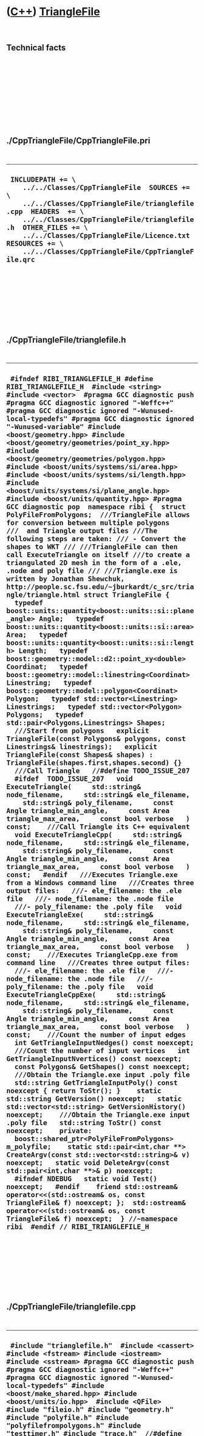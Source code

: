 



 

 

 

 

 

([C++](Cpp.htm)) [TriangleFile](CppTriangleFile.htm)
====================================================

 

Technical facts
---------------

 

 

 

 

 

 

./CppTriangleFile/CppTriangleFile.pri
-------------------------------------

 

  ------------------------------------------------------------------------------------------------------------------------------------------------------------------------------------------------------------------------------------------------------------------------------------------------------------------------------
  ` INCLUDEPATH += \     ../../Classes/CppTriangleFile  SOURCES += \     ../../Classes/CppTriangleFile/trianglefile.cpp  HEADERS  += \     ../../Classes/CppTriangleFile/trianglefile.h  OTHER_FILES += \     ../../Classes/CppTriangleFile/Licence.txt  RESOURCES += \     ../../Classes/CppTriangleFile/CppTriangleFile.qrc`
  ------------------------------------------------------------------------------------------------------------------------------------------------------------------------------------------------------------------------------------------------------------------------------------------------------------------------------

 

 

 

 

 

./CppTriangleFile/trianglefile.h
--------------------------------

 

  ------------------------------------------------------------------------------------------------------------------------------------------------------------------------------------------------------------------------------------------------------------------------------------------------------------------------------------------------------------------------------------------------------------------------------------------------------------------------------------------------------------------------------------------------------------------------------------------------------------------------------------------------------------------------------------------------------------------------------------------------------------------------------------------------------------------------------------------------------------------------------------------------------------------------------------------------------------------------------------------------------------------------------------------------------------------------------------------------------------------------------------------------------------------------------------------------------------------------------------------------------------------------------------------------------------------------------------------------------------------------------------------------------------------------------------------------------------------------------------------------------------------------------------------------------------------------------------------------------------------------------------------------------------------------------------------------------------------------------------------------------------------------------------------------------------------------------------------------------------------------------------------------------------------------------------------------------------------------------------------------------------------------------------------------------------------------------------------------------------------------------------------------------------------------------------------------------------------------------------------------------------------------------------------------------------------------------------------------------------------------------------------------------------------------------------------------------------------------------------------------------------------------------------------------------------------------------------------------------------------------------------------------------------------------------------------------------------------------------------------------------------------------------------------------------------------------------------------------------------------------------------------------------------------------------------------------------------------------------------------------------------------------------------------------------------------------------------------------------------------------------------------------------------------------------------------------------------------------------------------------------------------------------------------------------------------------------------------------------------------------------------------------------------------------------------------------------------------------------------------------------------------------------------------------------------------------------------------------------------------------------------------------------------------------------------------------------------------------------------------------------------------------------------------------------------------------------------------------------------------------------------------------------------------------------------------------------------------------------------------------------------------------------------------------------------------------------------------------------------------------------------------------------------------------------------------------------------------------------------------------------------------------------------------------------------------------------------------------------------------------------------------------------------------------------------------------------
  ` #ifndef RIBI_TRIANGLEFILE_H #define RIBI_TRIANGLEFILE_H  #include <string> #include <vector>  #pragma GCC diagnostic push #pragma GCC diagnostic ignored "-Weffc++" #pragma GCC diagnostic ignored "-Wunused-local-typedefs" #pragma GCC diagnostic ignored "-Wunused-variable" #include <boost/geometry.hpp> #include <boost/geometry/geometries/point_xy.hpp> #include <boost/geometry/geometries/polygon.hpp> #include <boost/units/systems/si/area.hpp> #include <boost/units/systems/si/length.hpp> #include <boost/units/systems/si/plane_angle.hpp> #include <boost/units/quantity.hpp> #pragma GCC diagnostic pop  namespace ribi {  struct PolyFileFromPolygons;  ///TriangleFile allows for conversion between multiple polygons ///  and Triangle output files ///The following steps are taken: /// - Convert the shapes to WKT /// ///TriangleFile can then call ExecuteTriangle on itself ///to create a triangulated 2D mesh in the form of a .ele, .node and poly file /// ///Triangle.exe is written by Jonathan Shewchuk, http://people.sc.fsu.edu/~jburkardt/c_src/triangle/triangle.html struct TriangleFile {   typedef boost::units::quantity<boost::units::si::plane_angle> Angle;   typedef boost::units::quantity<boost::units::si::area> Area;   typedef boost::units::quantity<boost::units::si::length> Length;   typedef boost::geometry::model::d2::point_xy<double> Coordinat;   typedef boost::geometry::model::linestring<Coordinat> Linestring;   typedef boost::geometry::model::polygon<Coordinat> Polygon;   typedef std::vector<Linestring> Linestrings;   typedef std::vector<Polygon> Polygons;   typedef std::pair<Polygons,Linestrings> Shapes;    ///Start from polygons   explicit TriangleFile(const Polygons& polygons, const Linestrings& linestrings);   explicit TriangleFile(const Shapes& shapes) : TriangleFile(shapes.first,shapes.second) {}    ///Call Triangle   //#define TODO_ISSUE_207   #ifdef  TODO_ISSUE_207   void ExecuteTriangle(     std::string& node_filename,     std::string& ele_filename,     std::string& poly_filename,     const Angle triangle_min_angle,     const Area triangle_max_area,     const bool verbose   ) const;    ///Call Triangle its C++ equivalent   void ExecuteTriangleCpp(     std::string& node_filename,     std::string& ele_filename,     std::string& poly_filename,     const Angle triangle_min_angle,     const Area triangle_max_area,     const bool verbose   ) const;   #endif   ///Executes Triangle.exe from a Windows command line   ///Creates three output files:   ///- ele_filename: the .ele file   ///- node_filename: the .node file   ///- poly_filename: the .poly file   void ExecuteTriangleExe(     std::string& node_filename,     std::string& ele_filename,     std::string& poly_filename,     const Angle triangle_min_angle,     const Area triangle_max_area,     const bool verbose   ) const;    ///Executes TriangleCpp.exe from command line   ///Creates three output files:   ///- ele_filename: the .ele file   ///- node_filename: the .node file   ///- poly_filename: the .poly file   void ExecuteTriangleCppExe(     std::string& node_filename,     std::string& ele_filename,     std::string& poly_filename,     const Angle triangle_min_angle,     const Area triangle_max_area,     const bool verbose   ) const;    ///Count the number of input edges   int GetTriangleInputNedges() const noexcept;    ///Count the number of input vertices   int GetTriangleInputNvertices() const noexcept;    const Polygons& GetShapes() const noexcept;    ///Obtain the Triangle.exe input .poly file   std::string GetTriangleInputPoly() const noexcept { return ToStr(); }    static std::string GetVersion() noexcept;   static std::vector<std::string> GetVersionHistory() noexcept;    ///Obtain the Triangle.exe input .poly file   std::string ToStr() const noexcept;    private:   boost::shared_ptr<PolyFileFromPolygons> m_polyfile;    static std::pair<int,char **> CreateArgv(const std::vector<std::string>& v) noexcept;   static void DeleteArgv(const std::pair<int,char **>& p) noexcept;    #ifndef NDEBUG   static void Test() noexcept;   #endif    friend std::ostream& operator<<(std::ostream& os, const TriangleFile& f) noexcept; };  std::ostream& operator<<(std::ostream& os, const TriangleFile& f) noexcept;  } //~namespace ribi  #endif // RIBI_TRIANGLEFILE_H`
  ------------------------------------------------------------------------------------------------------------------------------------------------------------------------------------------------------------------------------------------------------------------------------------------------------------------------------------------------------------------------------------------------------------------------------------------------------------------------------------------------------------------------------------------------------------------------------------------------------------------------------------------------------------------------------------------------------------------------------------------------------------------------------------------------------------------------------------------------------------------------------------------------------------------------------------------------------------------------------------------------------------------------------------------------------------------------------------------------------------------------------------------------------------------------------------------------------------------------------------------------------------------------------------------------------------------------------------------------------------------------------------------------------------------------------------------------------------------------------------------------------------------------------------------------------------------------------------------------------------------------------------------------------------------------------------------------------------------------------------------------------------------------------------------------------------------------------------------------------------------------------------------------------------------------------------------------------------------------------------------------------------------------------------------------------------------------------------------------------------------------------------------------------------------------------------------------------------------------------------------------------------------------------------------------------------------------------------------------------------------------------------------------------------------------------------------------------------------------------------------------------------------------------------------------------------------------------------------------------------------------------------------------------------------------------------------------------------------------------------------------------------------------------------------------------------------------------------------------------------------------------------------------------------------------------------------------------------------------------------------------------------------------------------------------------------------------------------------------------------------------------------------------------------------------------------------------------------------------------------------------------------------------------------------------------------------------------------------------------------------------------------------------------------------------------------------------------------------------------------------------------------------------------------------------------------------------------------------------------------------------------------------------------------------------------------------------------------------------------------------------------------------------------------------------------------------------------------------------------------------------------------------------------------------------------------------------------------------------------------------------------------------------------------------------------------------------------------------------------------------------------------------------------------------------------------------------------------------------------------------------------------------------------------------------------------------------------------------------------------------------------------------------------------------------------------------------------

 

 

 

 

 

./CppTriangleFile/trianglefile.cpp
----------------------------------

 

  --------------------------------------------------------------------------------------------------------------------------------------------------------------------------------------------------------------------------------------------------------------------------------------------------------------------------------------------------------------------------------------------------------------------------------------------------------------------------------------------------------------------------------------------------------------------------------------------------------------------------------------------------------------------------------------------------------------------------------------------------------------------------------------------------------------------------------------------------------------------------------------------------------------------------------------------------------------------------------------------------------------------------------------------------------------------------------------------------------------------------------------------------------------------------------------------------------------------------------------------------------------------------------------------------------------------------------------------------------------------------------------------------------------------------------------------------------------------------------------------------------------------------------------------------------------------------------------------------------------------------------------------------------------------------------------------------------------------------------------------------------------------------------------------------------------------------------------------------------------------------------------------------------------------------------------------------------------------------------------------------------------------------------------------------------------------------------------------------------------------------------------------------------------------------------------------------------------------------------------------------------------------------------------------------------------------------------------------------------------------------------------------------------------------------------------------------------------------------------------------------------------------------------------------------------------------------------------------------------------------------------------------------------------------------------------------------------------------------------------------------------------------------------------------------------------------------------------------------------------------------------------------------------------------------------------------------------------------------------------------------------------------------------------------------------------------------------------------------------------------------------------------------------------------------------------------------------------------------------------------------------------------------------------------------------------------------------------------------------------------------------------------------------------------------------------------------------------------------------------------------------------------------------------------------------------------------------------------------------------------------------------------------------------------------------------------------------------------------------------------------------------------------------------------------------------------------------------------------------------------------------------------------------------------------------------------------------------------------------------------------------------------------------------------------------------------------------------------------------------------------------------------------------------------------------------------------------------------------------------------------------------------------------------------------------------------------------------------------------------------------------------------------------------------------------------------------------------------------------------------------------------------------------------------------------------------------------------------------------------------------------------------------------------------------------------------------------------------------------------------------------------------------------------------------------------------------------------------------------------------------------------------------------------------------------------------------------------------------------------------------------------------------------------------------------------------------------------------------------------------------------------------------------------------------------------------------------------------------------------------------------------------------------------------------------------------------------------------------------------------------------------------------------------------------------------------------------------------------------------------------------------------------------------------------------------------------------------------------------------------------------------------------------------------------------------------------------------------------------------------------------------------------------------------------------------------------------------------------------------------------------------------------------------------------------------------------------------------------------------------------------------------------------------------------------------------------------------------------------------------------------------------------------------------------------------------------------------------------------------------------------------------------------------------------------------------------------------------------------------------------------------------------------------------------------------------------------------------------------------------------------------------------------------------------------------------------------------------------------------------------------------------------------------------------------------------------------------------------------------------------------------------------------------------------------------------------------------------------------------------------------------------------------------------------------------------------------------------------------------------------------------------------------------------------------------------------------------------------------------------------------------------------------------------------------------------------------------------------------------------------------------------------------------------------------------------------------------------------------------------------------------------------------------------------------------------------------------------------------------------------------------------------------------------------------------------------------------------------------------------------------------------------------------------------------------------------------------------------------------------------------------------------------------------------------------------------------------------------------------------------------------------------------------------------------------------------------------------------------------------------------------------------------------------------------------------------------------------------------------------------------------------------------------------------------------------------------------------------------------------------------------------------------------------------------------------------------------------------------------------------------------------------------------------------------------------------------------------------------------------------------------------------------------------------------------------------------------------------------------------------------------------------------------------------------------------------------------------------------------------------------------------------------------------------------------------------------------------------------------------------------------------------------------------------------------------------------------------------------------------------------------------------------------------------------------------------------------------------------------------------------------------------------------------------------------------------------------------------------------------------------------------------------------------------------------------------------------------------------------------------------------------------------------------------------------------------------------------------------------------------------------------------------------------------------------------------------------------------------------------------------------------------------------------------------------------------------------------------------------------------------------------------------------------------------------------------------------------------------------------------------------------------------------------------------------------------------------------------------------------------------------------------------------------------------------------------------------------------------------------------------------------------------------------------------------------------------------------------------------------------------------------------------------------------------------------------------------------------------------------------------------------------------------------------------------------------------------------------------------------------------------------------------------------------------------------------------------------------------------------------------------------------------------------------------------------------------------------------------------------------------------------------------------------------------------------------------------------------------------------------------------------------------------------------------------------------------------------------------------------------------------------------------------------------------------------------------------------------------------------------------------------------------------------------------------------------------------------------------------------------------------------------------------------------------------------------------------------------------------------------------------------------------------------------------------------------------------------------------------------------------------------------------------------------------------------------------------------------------------------------------------------------------------------------------------------------------------------------------------------------------------------------------------------------------------------------------------------------------------------------------------------------------------------------------------------------------------------------------------------------------------------------------------------------------------------------------------------------------------------------------------------------------------------------------------------------------------------------------------------------------------------------------------------------------------------------------------------------------------------------------------------------------------------------------------------------------------------------------------------------------------------------------------------------------------------------------------------------------------------------------------------------------------------------------------------------------------------------------------------------------------------------------------------------------------------------------------------------------------------------------------------------------------------------------------------------------------------------------------------------------------------------------------------------------------------
  ` #include "trianglefile.h"  #include <cassert> #include <fstream> #include <iostream> #include <sstream> #pragma GCC diagnostic push #pragma GCC diagnostic ignored "-Weffc++" #pragma GCC diagnostic ignored "-Wunused-local-typedefs" #include <boost/make_shared.hpp> #include <boost/units/io.hpp>  #include <QFile>  #include "fileio.h" #include "geometry.h" #include "polyfile.h" #include "polyfilefrompolygons.h" #include "testtimer.h" #include "trace.h"  //#define TODO_ISSUE_207 #ifdef  TODO_ISSUE_207 #include "trianglecppmain.h" #endif  #pragma GCC diagnostic pop  ribi::TriangleFile::TriangleFile(   const Polygons& polygons,   const Linestrings& linestrings ) : m_polyfile(boost::make_shared<PolyFileFromPolygons>(polygons,linestrings)) {   #ifndef NDEBUG   Test();   #endif }  std::pair<int,char **> ribi::TriangleFile::CreateArgv(const std::vector<std::string>& v) noexcept {   typedef char* String;   typedef String* Strings;   const int argc = static_cast<int>(v.size());   const int buffer_sz = 256; //Will leak   Strings argv = new String[256];   for (int i=0; i!=argc; ++i)   {     argv[i] = new char[v[i].size() + 1];     std::strcpy(argv[i],&v[i][0]);   }   for (int i=argc; i!=buffer_sz; ++i)   {     argv[i] = nullptr;   }   std::pair<int,char **> p = std::make_pair(argc,argv);   return p; }  void ribi::TriangleFile::DeleteArgv(const std::pair<int,char **>& p) noexcept {   const int argc = p.first;   for(int i = 0; i != argc; ++i)   {     delete[] p.second[i];   }   delete[] p.second; }  //#define TODO_ISSUE_207 #ifdef  TODO_ISSUE_207 void ribi::TriangleFile::ExecuteTriangle(   std::string& node_filename,   std::string& ele_filename,   std::string& poly_filename,   const double quality,   const double area,   const bool verbose) const {   const std::string filename { fileio::FileIo().GetTempFileName(".poly") };   node_filename = "";   ele_filename = "";   poly_filename = "";    {     std::ofstream f(filename.c_str());     m_polyfile << this->ToStr();   }    const std::string exe_filename { "triangle.exe" };     //Specific   const std::string quality_str = boost::lexical_cast<std::string>(quality);   const std::string area_str = boost::lexical_cast<std::string>(area);   assert(quality_str.find(',') == std::string::npos && "No Dutch please");   assert(area_str.find(',')    == std::string::npos && "No Dutch please");   std::vector<std::string> cmd {     exe_filename,     "-j",     "-z",     "-q",     quality_str,     "-a",     area_str,     filename   };   if (!verbose)   {     cmd.push_back("-Q");     std::swap(cmd[cmd.size() - 1], cmd[cmd.size() - 2]);   }   const std::pair<int,char **> p = CreateArgv(cmd);   triangle_main(p.first,p.second);   DeleteArgv(p);   //End of specific part    const std::string filename_base(fileio::FileIo().GetFileBasename(filename));   node_filename = filename_base + ".1.node";   ele_filename = filename_base + ".1.ele";   poly_filename = filename_base + ".1.poly";   assert(fileio::FileIo().IsRegularFile(node_filename));   assert(fileio::FileIo().IsRegularFile(ele_filename));   assert(fileio::FileIo().IsRegularFile(poly_filename));   fileio::FileIo().DeleteFile(filename); }  void ribi::TriangleFile::ExecuteTriangleCpp(   std::string& node_filename,   std::string& ele_filename,   std::string& poly_filename,   const double quality,   const double area,   const bool verbose) const {   const std::string filename { fileio::FileIo().GetTempFileName(".poly") };   node_filename = "";   ele_filename = "";   poly_filename = "";    {     std::ofstream f(filename.c_str());     m_polyfile << this->ToStr();   }    assert(fileio::FileIo().IsRegularFile(filename));   const std::string exe_filename { "triangle.exe" };    //Specific   const std::string quality_str = boost::lexical_cast<std::string>(quality);   const std::string area_str = boost::lexical_cast<std::string>(area);   assert(quality_str.find(',') == std::string::npos && "No Dutch please");   assert(area_str.find(',')    == std::string::npos && "No Dutch please");   std::vector<std::string> cmd {     exe_filename,     "-j",     "-z",     "-q",     quality_str,     "-a",     area_str,     filename   };   if (!verbose)   {     cmd.push_back("-Q");     std::swap(cmd[cmd.size() - 1], cmd[cmd.size() - 2]);   }   tricpp::triangle_cpp_main(cmd);   //End of specific part    const std::string filename_base(fileio::FileIo().GetFileBasename(filename));   node_filename = filename_base + ".1.node";   ele_filename = filename_base + ".1.ele";   poly_filename = filename_base + ".1.poly";   assert(fileio::FileIo().IsRegularFile(node_filename));   assert(fileio::FileIo().IsRegularFile(ele_filename));   assert(fileio::FileIo().IsRegularFile(poly_filename));   fileio::FileIo().DeleteFile(filename); } #endif // TODO_ISSUE_207  void ribi::TriangleFile::ExecuteTriangleExe(   std::string& node_filename,   std::string& ele_filename,   std::string& poly_filename,   const Angle triangle_min_angle, //Triangle calls this the 'quality' parameter   const Area triangle_max_area,   //Triangle calls this the 'area' parameter   const bool verbose) const {   const std::string filename { fileio::FileIo().GetTempFileNameSimple(".poly") };   const bool delete_poly_file{false}; //True does not leave files scattered around   node_filename = "";   ele_filename = "";   poly_filename = "";    if (verbose)   {     std::stringstream s;     s << "Writing .poly file to '" << filename << "'";     std::clog << s.str() << std::endl;   }   {     std::ofstream f(filename.c_str());     f << (*m_polyfile);     //f << std::fixed << std::setprecision(11) << (*m_polyfile);   }    assert(fileio::FileIo().IsRegularFile(filename));   #ifdef _WIN32   const std::string exe_filename { "ToolTriangleConsole.exe" };   #else   const std::string exe_filename { "ToolTriangleConsole" };   #endif    //Specific   const std::string quality_str     = boost::lexical_cast<std::string>(         triangle_min_angle.value()       * 360.0 / boost::math::constants::two_pi<double>() //Triangle uses degrees     );    //Prevent a '1.0e-5' notation as Triangle cannot handle it   //Convert it to 0.00001 instead   std::string area_str = "";   {     std::stringstream s;     s << std::fixed       //<< std::setprecision(20) //Works       << std::setprecision(99) //Works       << triangle_max_area.value()     ;     area_str = s.str();   }    assert(quality_str.find(',') == std::string::npos && "No Dutch please");   assert(area_str.find(',')    == std::string::npos && "No Dutch please");   if (!fileio::FileIo().IsRegularFile(exe_filename))   {     QFile file( (":/trianglefile/files/" + exe_filename).c_str() );     file.copy(exe_filename.c_str());   }   assert(fileio::FileIo().IsRegularFile(exe_filename));    #ifndef _WIN32   {     //Do chmod +x in Linux     std::stringstream chmod;     chmod       << "chmod +x "       << exe_filename;     if (verbose) { std::cout << "Starting command '" << chmod.str() << "'" << std::endl; }     const bool error = std::system(chmod.str().c_str());     if (error)     {       if (verbose)       {         std::cout << "Finished command with an error (" << __FILE__ << "," << __LINE__ << ")" << std::endl           << *m_polyfile << std::endl;       }       std::stringstream s;       s << "Error: '" << chmod.str() << "' failed (" << __FILE__ << "," << __LINE__ << "), with error code " << error;       throw std::runtime_error(s.str());     }    }   #endif    std::stringstream command;   command   #ifndef _WIN32     << "./"   #endif     << exe_filename     << " -j -z -q"     << quality_str     << " -a"     << area_str     << (verbose ? "" : " -Q")     << " "     << filename   ;   if (verbose) { std::cout << "Starting command '" << command.str() << "'" << std::endl; }   const bool error = std::system(command.str().c_str());    //Delete input file directly after running the program,   //so that independent of a possible error this behavior occurs   {     if (delete_poly_file)     {       if (verbose) { std::cout << "Deleted file " << filename << std::endl; }       fileio::FileIo().DeleteFile(filename);     }     else     {       if (verbose) { std::cout << "Kept file " << filename << " for inspection" << std::endl; }     }   }    //Respond to errors   if (error)   {     if (verbose)     {       std::cout << "Finished command with an error (" << __FILE__ << "," << __LINE__ << ")" << std::endl         << *m_polyfile << std::endl;     }     std::stringstream s;     s << "Error: '" << command.str() << "' failed (" << __FILE__ << "," << __LINE__ << "), with error code " << error;     throw std::runtime_error(s.str());   }   if (verbose) { std::cout << "Finished command without errors" << std::endl; }   //End of specific    const std::string filename_base(fileio::FileIo().GetFileBasename(filename));   node_filename = filename_base + ".1.node";   ele_filename = filename_base + ".1.ele";   poly_filename = filename_base + ".1.poly";   assert(fileio::FileIo().IsRegularFile(node_filename));   assert(fileio::FileIo().IsRegularFile(ele_filename));   assert(fileio::FileIo().IsRegularFile(poly_filename)); }  int ribi::TriangleFile::GetTriangleInputNedges() const noexcept {   return m_polyfile ? m_polyfile->GetNedges() : 0; }  int ribi::TriangleFile::GetTriangleInputNvertices() const noexcept {   return m_polyfile ? m_polyfile->GetNvertices() : 0; }   const ribi::TriangleFile::Polygons& ribi::TriangleFile::GetShapes() const noexcept {   assert(m_polyfile);   return m_polyfile->GetPolygons(); }   std::string ribi::TriangleFile::GetVersion() noexcept {   return "1.8"; }  std::vector<std::string> ribi::TriangleFile::GetVersionHistory() noexcept {   return {     "2014-02-07: Version 1.0: initial version, use of Windows executable only",     "2014-04-04: Version 1.1: allow to call Triangle its code directly",     "2014-05-18: Version 1.2: allow use of a Linux executable"     "2014-05-19: Version 1.3: use of non-freezing Windows executable",     "2014-05-26: Version 1.4: use of units in Triangle 'area' (the maximum area of a triangle) and 'quality' (the minimum angle of a triangle's corner) parameters"     "2014-05-27: Version 1.5: split of sections to PolyFile",     "2014-06-02: Version 1.6: split of sections to PolyFileFromPolygons",     "2014-06-25: Version 1.7: use fixed notation instead of scientific, as Triangle converts it incorrectly it",     "2014-06-26: Version 1.8: added GetNvertices and GetNedges"   }; }  #ifndef NDEBUG void ribi::TriangleFile::Test() noexcept {   {     static bool is_tested{false};     if (is_tested) return;     is_tested = true;   }   const TestTimer test_timer(__func__,__FILE__,1.0);    #ifdef FIX_ISSUE_231   const bool verbose{false};   //Call Triangle with simple shapes   {     const std::vector<Coordinat> points {       {0.5, 2.0}, //0       {1.0, 1.0}, //1       {1.0, 0.0}, //2       {0.0, 0.0}, //3       {0.0, 1.0}  //4     };     Polygon v;     boost::geometry::append(v, points);     const Polygons polygons = { v };     const Linestrings linestrings = {};     const Shapes shapes = std::make_pair(polygons,linestrings);     try     {       TriangleFile f(shapes);       std::string filename_node;       std::string filename_ele;       std::string filename_poly;       const Angle min_angle         = 20.0 //Default used by Triangle, in degrees         * (boost::math::constants::two_pi<double>() / 360.0)         * boost::units::si::radian       ;       const Area max_area = 1.0 * boost::units::si::square_meter;       //#define TODO_ISSUE_207       #ifdef  TODO_ISSUE_207       f.ExecuteTriangle(filename_node,filename_ele,filename_poly,min_angle,max_area,verbose);       #else       f.ExecuteTriangleExe(filename_node,filename_ele,filename_poly,min_angle,max_area,verbose);       #endif // TODO_ISSUE_207       assert(fileio::FileIo().IsRegularFile(filename_node));       assert(fileio::FileIo().IsRegularFile(filename_ele));       assert(fileio::FileIo().IsRegularFile(filename_poly));     }     catch (std::exception& e)     {       std::stringstream s;       s         << "TriangleFile::Test: "         << "Triangle.exe failed: " << e.what()       ;       TRACE(s.str());       std::exit(0); //TEMP for profiling       assert(!"Should not get here");     }   }   #endif // FIX_ISSUE_231  } #endif  std::string ribi::TriangleFile::ToStr() const noexcept {   std::stringstream s;   s << (*this);   return s.str();   //assert(m_polyfile);   //return m_polyfile->ToStr(); }  std::ostream& ribi::operator<<(std::ostream& os, const TriangleFile& f) noexcept {   assert(f.m_polyfile);   os << (*f.m_polyfile);   return os; }`
  --------------------------------------------------------------------------------------------------------------------------------------------------------------------------------------------------------------------------------------------------------------------------------------------------------------------------------------------------------------------------------------------------------------------------------------------------------------------------------------------------------------------------------------------------------------------------------------------------------------------------------------------------------------------------------------------------------------------------------------------------------------------------------------------------------------------------------------------------------------------------------------------------------------------------------------------------------------------------------------------------------------------------------------------------------------------------------------------------------------------------------------------------------------------------------------------------------------------------------------------------------------------------------------------------------------------------------------------------------------------------------------------------------------------------------------------------------------------------------------------------------------------------------------------------------------------------------------------------------------------------------------------------------------------------------------------------------------------------------------------------------------------------------------------------------------------------------------------------------------------------------------------------------------------------------------------------------------------------------------------------------------------------------------------------------------------------------------------------------------------------------------------------------------------------------------------------------------------------------------------------------------------------------------------------------------------------------------------------------------------------------------------------------------------------------------------------------------------------------------------------------------------------------------------------------------------------------------------------------------------------------------------------------------------------------------------------------------------------------------------------------------------------------------------------------------------------------------------------------------------------------------------------------------------------------------------------------------------------------------------------------------------------------------------------------------------------------------------------------------------------------------------------------------------------------------------------------------------------------------------------------------------------------------------------------------------------------------------------------------------------------------------------------------------------------------------------------------------------------------------------------------------------------------------------------------------------------------------------------------------------------------------------------------------------------------------------------------------------------------------------------------------------------------------------------------------------------------------------------------------------------------------------------------------------------------------------------------------------------------------------------------------------------------------------------------------------------------------------------------------------------------------------------------------------------------------------------------------------------------------------------------------------------------------------------------------------------------------------------------------------------------------------------------------------------------------------------------------------------------------------------------------------------------------------------------------------------------------------------------------------------------------------------------------------------------------------------------------------------------------------------------------------------------------------------------------------------------------------------------------------------------------------------------------------------------------------------------------------------------------------------------------------------------------------------------------------------------------------------------------------------------------------------------------------------------------------------------------------------------------------------------------------------------------------------------------------------------------------------------------------------------------------------------------------------------------------------------------------------------------------------------------------------------------------------------------------------------------------------------------------------------------------------------------------------------------------------------------------------------------------------------------------------------------------------------------------------------------------------------------------------------------------------------------------------------------------------------------------------------------------------------------------------------------------------------------------------------------------------------------------------------------------------------------------------------------------------------------------------------------------------------------------------------------------------------------------------------------------------------------------------------------------------------------------------------------------------------------------------------------------------------------------------------------------------------------------------------------------------------------------------------------------------------------------------------------------------------------------------------------------------------------------------------------------------------------------------------------------------------------------------------------------------------------------------------------------------------------------------------------------------------------------------------------------------------------------------------------------------------------------------------------------------------------------------------------------------------------------------------------------------------------------------------------------------------------------------------------------------------------------------------------------------------------------------------------------------------------------------------------------------------------------------------------------------------------------------------------------------------------------------------------------------------------------------------------------------------------------------------------------------------------------------------------------------------------------------------------------------------------------------------------------------------------------------------------------------------------------------------------------------------------------------------------------------------------------------------------------------------------------------------------------------------------------------------------------------------------------------------------------------------------------------------------------------------------------------------------------------------------------------------------------------------------------------------------------------------------------------------------------------------------------------------------------------------------------------------------------------------------------------------------------------------------------------------------------------------------------------------------------------------------------------------------------------------------------------------------------------------------------------------------------------------------------------------------------------------------------------------------------------------------------------------------------------------------------------------------------------------------------------------------------------------------------------------------------------------------------------------------------------------------------------------------------------------------------------------------------------------------------------------------------------------------------------------------------------------------------------------------------------------------------------------------------------------------------------------------------------------------------------------------------------------------------------------------------------------------------------------------------------------------------------------------------------------------------------------------------------------------------------------------------------------------------------------------------------------------------------------------------------------------------------------------------------------------------------------------------------------------------------------------------------------------------------------------------------------------------------------------------------------------------------------------------------------------------------------------------------------------------------------------------------------------------------------------------------------------------------------------------------------------------------------------------------------------------------------------------------------------------------------------------------------------------------------------------------------------------------------------------------------------------------------------------------------------------------------------------------------------------------------------------------------------------------------------------------------------------------------------------------------------------------------------------------------------------------------------------------------------------------------------------------------------------------------------------------------------------------------------------------------------------------------------------------------------------------------------------------------------------------------------------------------------------------------------------------------------------------------------------------------------------------------------------------------------------------------------------------------------------------------------------------------------------------------------------------------------------------------------------------------------------------------------------------------------------------------------------------------------------------------------------------------------------------------------------------------------------------------------------------------------------------------------------------------------------------------------------------------------------------------------------------------------------------------------------------------------------------------------------------------------------------------------------------------------------------------------------------------------------------------------------------------------------------------------------------------------------------------------------------------------------------------------------------------------------------------------------------------------------------------------------------------------------------------------------------------------------------------------------------------------------------------------------------------------------------------------------------------------------------------------------------------------------------------------------------------------------------------------------------------------------------------------------------------------

 

 

 

 

 





 

[![Valid XHTML 1.0 Strict](valid-xhtml10.png){width="88"
height="31"}](http://validator.w3.org/check?uri=referer)

This page has been created by the [tool](Tools.htm)
[CodeToHtml](ToolCodeToHtml.htm)
